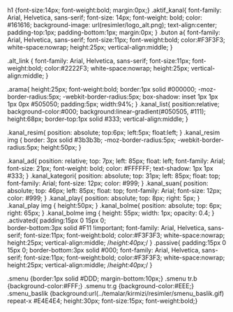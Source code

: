 h1 {font-size:14px; font-weight:bold; margin:0px;}
.aktif_kanal{
	font-family: Arial, Helvetica, sans-serif; 
	font-size: 14px; 
	font-weight: bold; 
	color: #161616;
	background-image: url(resimler/logo_alt.png);
	text-align:center;
	padding-top:1px;
	padding-bottom:1px;
	margin:0px;
}
.buton a{
	font-family: Arial, Helvetica, sans-serif; font-size:11px; font-weight:bold; color:#F3F3F3;
	white-space:nowrap;
	height:25px;
	vertical-align:middle;
}

.alt_link {
	font-family: Arial, Helvetica, sans-serif; font-size:11px; font-weight:bold; color:#2222F3;
	white-space:nowrap;
	height:25px;
	vertical-align:middle;
}

.arama{
	height:25px;
	font-weight:bold;
	border:1px solid #000000;
	-moz-border-radius:5px;
	-webkit-border-radius:5px;
	box-shadow: inset 1px 1px 1px 0px #505050;
	padding:5px;
	width:94%;
}
.kanal_list{
	position:relative;
	background-color:#000;
	background:linear-gradient(#050505, #111);
	height:68px;
	border-top:1px solid #333; 
	vertical-align:middle;
}

.kanal_resim{
	position:  absolute;
	top:6px;
	left:5px;
	float:left;
}
.kanal_resim img {
	border: 3px solid #3b3b3b;
	-moz-border-radius:5px;
	-webkit-border-radius:5px;
	height:50px;
}

.kanal_ad{
	position: relative;
	top: 7px;
	left: 85px;
	float: left;
	font-family: Arial;
	font-size: 21px;
	font-weight: bold; 
	color: #FFFFFF;
	text-shadow: 1px 1px #333;
}
.kanal_kategori{
	position: absolute;
	top: 31px;
	left: 85px;
	float: top;
	font-family: Arial;
	font-size: 12px;
	color: #999;
}
.kanal_suan{
	position: absolute;
	top: 46px;
	left: 85px;
	float: top;
	font-family: Arial;
	font-size: 12px;
	color: #999;
}
.kanal_play{
	position: absolute;
	top: 8px;
	right: 5px;
}
.kanal_play img {
	height:50px;
}
.kanal_bolme{
	position: absolute;
	top: 6px;
	right: 65px;
}
.kanal_bolme img {
	height: 55px;
	width: 1px;
	opacity: 0.4;
}
.activated{
	padding:15px 0 15px 0;	
	border-bottom:3px solid #F11 !important;
	font-family: Arial, Helvetica, sans-serif; font-size:11px; font-weight:bold; color:#F3F3F3;
	white-space:nowrap;
	height:25px;
	vertical-align:middle;
	/*height:40px;*/
}
.passive{
	padding:15px 0 15px 0;
	border-bottom:3px solid #000;
	font-family: Arial, Helvetica, sans-serif; font-size:11px; font-weight:bold; color:#F3F3F3;
	white-space:nowrap;
	height:25px;
	vertical-align:middle;
	/*height:40px;*/
}

.smenu			{border:1px solid #DDD; margin-bottom:10px;}
.smenu tr.b		{background-color:#FFF;}
.smenu tr.g		{background-color:#EEE;}
.smenu_baslik	{background:url(../temalar/kirmizi/resimler/smenu_baslik.gif) repeat-x #E4E4E4; height:30px; font-size:15px; font-weight:bold;}
